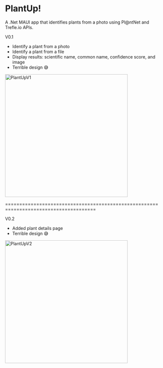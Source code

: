 PlantUp!
=======
A .Net MAUI app that identifies plants from a photo using Pl@ntNet and Trefle.io APIs.

V0.1 
- Identify a plant from a photo
- Identify a plant from a file
- Display results: scientific name, common name, confidence score, and image
- Terrible design 😅

<img src="https://github.com/user-attachments/assets/a4290440-abe1-49a4-92a7-d8d31c67325e" alt="PlantUpV1" width="400"/>

======================================================================================

V0.2
- Added plant details page
- Terrible design 😅

<img src="https://github.com/user-attachments/assets/9a6835a6-5624-4a78-8c29-2b82b9a26496" alt="PlantUpV2" width="400"/>

